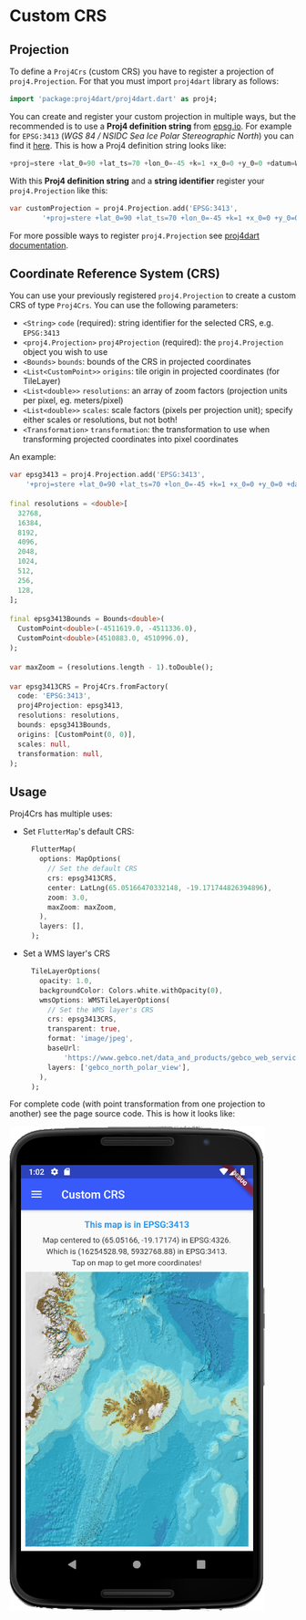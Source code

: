 # Custom CRS

## Projection

To define a `Proj4Crs` (custom CRS) you have to register a projection of `proj4.Projection`. For that you must import `proj4dart` library as follows:

```dart
import 'package:proj4dart/proj4dart.dart' as proj4;
```

You can create and register your custom projection in multiple ways, but the recommended is to use a **Proj4 definition string** from [epsg.io](https://epsg.io). For example for `EPSG:3413` (_WGS 84 / NSIDC Sea Ice Polar Stereographic North_) you can find it [here](https://epsg.io/3413.proj4). This is how a Proj4 definition string looks like:

```dart
+proj=stere +lat_0=90 +lat_ts=70 +lon_0=-45 +k=1 +x_0=0 +y_0=0 +datum=WGS84 +units=m +no_defs
```

With this **Proj4 definition string** and a **string identifier** register your `proj4.Projection` like this:

```dart
var customProjection = proj4.Projection.add('EPSG:3413',
        '+proj=stere +lat_0=90 +lat_ts=70 +lon_0=-45 +k=1 +x_0=0 +y_0=0 +datum=WGS84 +units=m +no_defs');
```

For more possible ways to register `proj4.Projection` see [proj4dart documentation](https://github.com/maRci002/proj4dart).

## Coordinate Reference System (CRS)

You can use your previously registered `proj4.Projection` to create a custom CRS of type `Proj4Crs`. You can use the following parameters:

- `<String>` `code` (required): string identifier for the selected CRS, e.g. `EPSG:3413`
- `<proj4.Projection>` `proj4Projection` (required): the `proj4.Projection` object you wish to use
- `<Bounds>` `bounds`: bounds of the CRS in projected coordinates
- `<List<CustomPoint>>` `origins`: tile origin in projected coordinates (for TileLayer)
- `<List<double>>` `resolutions`: an array of zoom factors (projection units per pixel, eg. meters/pixel)
- `<List<double>>` `scales`: scale factors (pixels per projection unit); specify either scales or resolutions, but not both!
- `<Transformation>` `transformation`: the transformation to use when transforming projected coordinates into pixel coordinates

An example:

```dart
var epsg3413 = proj4.Projection.add('EPSG:3413',
    '+proj=stere +lat_0=90 +lat_ts=70 +lon_0=-45 +k=1 +x_0=0 +y_0=0 +datum=WGS84 +units=m +no_defs');

final resolutions = <double>[
  32768,
  16384,
  8192,
  4096,
  2048,
  1024,
  512,
  256,
  128,
];

final epsg3413Bounds = Bounds<double>(
  CustomPoint<double>(-4511619.0, -4511336.0),
  CustomPoint<double>(4510883.0, 4510996.0),
);

var maxZoom = (resolutions.length - 1).toDouble();

var epsg3413CRS = Proj4Crs.fromFactory(
  code: 'EPSG:3413',
  proj4Projection: epsg3413,
  resolutions: resolutions,
  bounds: epsg3413Bounds,
  origins: [CustomPoint(0, 0)],
  scales: null,
  transformation: null,
);
```

## Usage

Proj4Crs has multiple uses:

- Set `FlutterMap`'s default CRS:
  
  ```dart
    FlutterMap(
      options: MapOptions(
        // Set the default CRS
        crs: epsg3413CRS,
        center: LatLng(65.05166470332148, -19.171744826394896),
        zoom: 3.0,
        maxZoom: maxZoom,
      ),
      layers: [],
    );
  ```

- Set a WMS layer's CRS
  
  ```dart
    TileLayerOptions(
      opacity: 1.0,
      backgroundColor: Colors.white.withOpacity(0),
      wmsOptions: WMSTileLayerOptions(
        // Set the WMS layer's CRS
        crs: epsg3413CRS,
        transparent: true,
        format: 'image/jpeg',
        baseUrl:
            'https://www.gebco.net/data_and_products/gebco_web_services/north_polar_view_wms/mapserv?',
        layers: ['gebco_north_polar_view'],
      ),
    );
  ```

For complete code (with point transformation from one projection to another) see the page source code. This is how it looks like:

![Custom CRS](./custom_crs.png)
